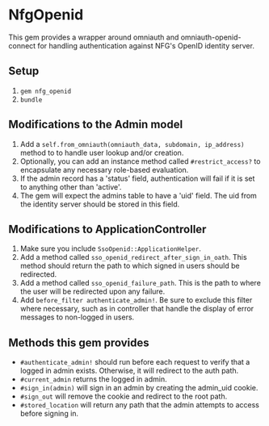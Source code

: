 # NfgOpenid

This gem provides a wrapper around omniauth and omniauth-openid-connect for handling authentication against NFG's OpenID identity server.

## Setup
1. `gem nfg_openid`
2. `bundle`

## Modifications to the Admin model
1. Add a `self.from_omniauth(omniauth_data, subdomain, ip_address)` method to to handle user lookup and/or creation.
2. Optionally, you can add an instance method called `#restrict_access?` to encapsulate any necessary role-based evaluation.
3. If the admin record has a 'status' field, authentication will fail if it is set to anything other than 'active'.
4. The gem will expect the admins table to have a 'uid' field. The uid from the identity server should be stored in this field.

## Modifications to ApplicationController
1. Make sure you include `SsoOpenid::ApplicationHelper`.
2. Add a method called `sso_openid_redirect_after_sign_in_oath`. This method should return the path to which signed in users should be redirected.
3. Add a method called `sso_openid_failure_path`. This is the path to where the user will be redirected upon any failure.
4. Add `before_filter authenticate_admin!`. Be sure to exclude this filter where necessary, such as in controller that handle the display of error messages to non-logged in users.

## Methods this gem provides
* `#authenticate_admin!` should run before each request to verify that a logged in admin exists. Otherwise, it will redirect to the auth path.
* `#current_admin` returns the logged in admin.
* `#sign_in(admin)` will sign in an admin by creating the admin_uid cookie.
* `#sign_out` will remove the cookie and redirect to the root path.
* `#stored_location` will return any path that the admin attempts to access before signing in.


